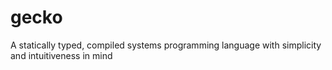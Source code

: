 # gecko
A statically typed, compiled systems programming language with simplicity and intuitiveness in mind

